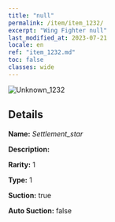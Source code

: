 ```yaml
---
title: "null"
permalink: /item/item_1232/
excerpt: "Wing Fighter null"
last_modified_at: 2023-07-21
locale: en
ref: "item_1232.md"
toc: false
classes: wide
---
```



 ![Unknown_1232](/images/item/Settlement_star_p.png)



## Details

 **Name:** *Settlement_star* 

 **Description:** 

 **Rarity:** 1 

 **Type:** 1 

 **Suction:** true 

 **Auto Suction:** false 


